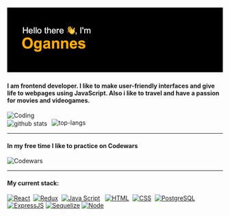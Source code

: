 ![header greetings](https://github.com/OgArustamian/OgArustamian/blob/main/header-banner.png?raw=true)  

#### I am frontend developer. I like to make user-friendly interfaces and give life to webpages using JavaScript. Also i like to travel and have a passion for movies and videogames.

<img align="left" alt="Coding" width="400" src="https://github.com/OgArustamian/OgArustamian/blob/main/1*JgXuFLW8zhBVYB1SocHu_w.gif?raw=true">  
<img align="right" alt="top-langs" width="400" src="https://github-readme-stats.vercel.app/api/top-langs/?username=OgArustamian&layout=compact">  
<img align="center" alt="github stats" src="https://github-readme-stats.vercel.app/api?username=OgArustamian&show_icons=true&theme=vision-friendly-dark">  

---

#### In my free time I like to practice on Codewars
![Codewars](https://www.codewars.com/users/OgArustamian/badges/large)

---
#### My current stack:
[![React](https://shields.io/badge/-React-f9fbfa?logo=react&style=for-the-badge)](https://reactjs.org/)&nbsp;
[![Redux](https://shields.io/badge/-Redux-710B77?logo=redux&style=for-the-badge)](https://redux.js.org/)&nbsp;
[![Java Script](https://shields.io/badge/-Java_Script-F7DF1E?logo=javascript&style=for-the-badge&logoColor=222)](https://learn.javascript.ru/) &nbsp;
[![HTML](https://shields.io/badge/-HTML5-E34F26?logo=html5&style=for-the-badge&logoColor=fff)](https://html5book.ru/html-html5/)&nbsp;
[![CSS](https://shields.io/badge/-CSS3-1572B6?logo=css3&style=for-the-badge&logoColor=fff)](https://html5book.ru/osnovy-css/)&nbsp;
[![PostgreSQL](https://img.shields.io/badge/-PostgreSQL-f9fbfa?logo=PostgreSQL&style=for-the-badge)](https://www.postgresql.org/)
[![ExpressJS](https://img.shields.io/badge/-Express.js-333?logo=express&style=for-the-badge)](https://expressjs.com/ru/)
[![Sequelize](https://img.shields.io/badge/-Sequelize-f9fbfa?logo=Sequelize&style=for-the-badge)](https://sequelize.org/master/)
[![Node](https://shields.io/badge/-Node-333?logo=node.js&style=for-the-badge)](https://nodejs.org/en/)&nbsp;   
